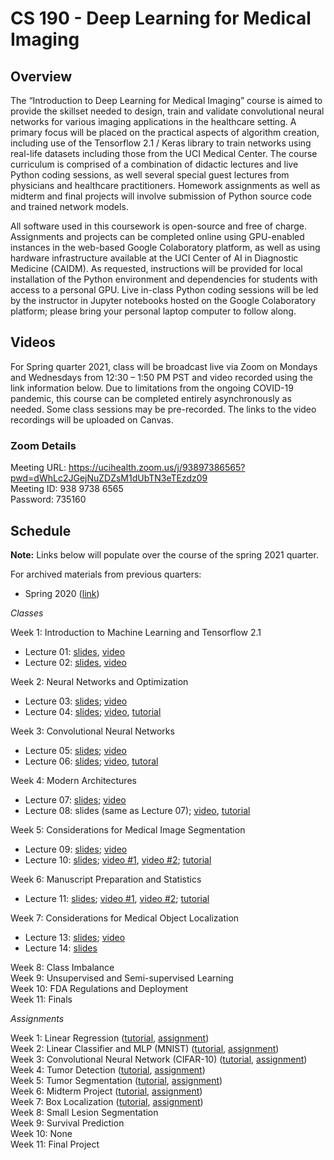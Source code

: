# CS 190 - Deep Learning for Medical Imaging

## Overview

The “Introduction to Deep Learning for Medical Imaging” course is aimed to provide the skillset needed to design, train and validate convolutional neural networks for various imaging applications in the healthcare setting. A primary focus will be placed on the practical aspects of algorithm creation, including use of the Tensorflow 2.1 / Keras library to train networks using real-life datasets including those from the UCI Medical Center. The course curriculum is comprised of a combination of didactic lectures and live Python coding sessions, as well several special guest lectures from physicians and healthcare practitioners. Homework assignments as well as midterm and final projects will involve submission of Python source code and trained network models.

All software used in this coursework is open-source and free of charge. Assignments and projects can be completed online using GPU-enabled instances in the web-based Google Colaboratory platform, as well as using hardware infrastructure available at the UCI Center of AI in Diagnostic Medicine (CAIDM). As requested, instructions will be provided for local installation of the Python environment and dependencies for students with access to a personal GPU. Live in-class Python coding sessions will be led by the instructor in Jupyter notebooks hosted on the Google Colaboratory platform; please bring your personal laptop computer to follow along. 

## Videos 

For Spring quarter 2021, class will be broadcast live via Zoom on Mondays and Wednesdays from 12:30 – 1:50 PM PST and video recorded using the link information below. Due to limitations from the ongoing COVID-19 pandemic, this course can be completed entirely asynchronously as needed. Some class sessions may be pre-recorded. The links to the video recordings will be uploaded on Canvas.

### Zoom Details

Meeting URL: https://ucihealth.zoom.us/j/93897386565?pwd=dWhLc2JGejNuZDZsM1dUbTN3eTEzdz09 \
Meeting ID: 938 9738 6565 \
Password: 735160

## Schedule

**Note:** Links below will populate over the course of the spring 2021 quarter. 

For archived materials from previous quarters:

* Spring 2020 ([link](./spring_2020))

*Classes*

Week 1: Introduction to Machine Learning and Tensorflow 2.1 
* Lecture 01: [slides](https://uci.yuja.com/V/MediaFile?mediaFile=257567&node=10020101&a=319546376&autoplay=1), [video](https://uci.yuja.com/V/Video?v=2851891&node=9994332&a=15477036&autoplay=1)
* Lecture 02: [slides](https://uci.yuja.com/V/MediaFile?mediaFile=257566&node=10020100&a=81857499&autoplay=1), [video](https://uci.yuja.com/V/Video?v=2864430&node=10022101&a=1891703983&autoplay=1)

Week 2: Neural Networks and Optimization 
* Lecture 03: [slides](https://uci.yuja.com/V/MediaFile?mediaFile=259289&node=10068905&a=1957133278&autoplay=1); [video](https://uci.yuja.com/V/Video?v=2885701&node=10072299&a=1656843959&autoplay=1)
* Lecture 04: [slides](https://uci.yuja.com/V/MediaFile?mediaFile=260412&node=10094950&a=354774857&autoplay=1); [video](https://uci.yuja.com/V/Video?v=2897710&node=10097735&a=1743114569&autoplay=1), [tutorial](https://uci.yuja.com/V/Video?v=2897714&node=10097742&a=1514700564&autoplay=1)

Week 3: Convolutional Neural Networks
* Lecture 05: [slides](https://uci.yuja.com/V/MediaFile?mediaFile=262859&node=10139225&a=204535093&autoplay=1); [video](https://uci.yuja.com/V/Video?v=2920873&node=10144353&a=2028042745&autoplay=1)
* Lecture 06: [slides](https://uci.yuja.com/V/MediaFile?mediaFile=264497&node=10172860&a=1183539416&autoplay=1); [video](https://uci.yuja.com/V/Video?v=2933067&node=10175335&a=2080818821&autoplay=1), [tutoral](https://uci.yuja.com/V/Video?v=2933080&node=10175354&a=1684610093&autoplay=1)

Week 4: Modern Architectures
* Lecture 07: [slides](https://uci.yuja.com/V/MediaFile?mediaFile=270176&node=10243991&a=1513479720&autoplay=1); [video](https://uci.yuja.com/V/Video?v=2957486&node=10219571&a=53572744&autoplay=1)
* Lecture 08: slides (same as Lecture 07); [video](https://uci.yuja.com/V/Video?v=2971905&node=10246097&a=268657664&autoplay=1), [tutorial](https://uci.yuja.com/V/Video?v=2971915&node=10246107&a=690628182&autoplay=1)

Week 5: Considerations for Medical Image Segmentation
* Lecture 09: [slides](https://uci.yuja.com/V/MediaFile?mediaFile=282521&node=10441320&a=983560195&autoplay=1); [video](https://uci.yuja.com/V/Video?v=2996320&node=10299340&a=330045662&autoplay=1)
* Lecture 10: [slides](https://uci.yuja.com/V/MediaFile?mediaFile=274640&node=10326729&a=1910254257&autoplay=1); [video #1](https://uci.yuja.com/V/Video?v=3009369&node=10332245&a=610669657&autoplay=1), [video #2](https://uci.yuja.com/V/Video?v=3009375&node=10332252&a=1948448737&autoplay=1); [tutorial](https://uci.yuja.com/V/Video?v=3009380&node=10332261&a=112903918&autoplay=1)

Week 6: Manuscript Preparation and Statistics
* Lecture 11: [slides](https://uci.yuja.com/V/MediaFile?mediaFile=277984&node=10379173&a=650309459&autoplay=1); [video #1](https://uci.yuja.com/V/Video?v=3032382&node=10381796&a=800240178&autoplay=1), [video #2](https://uci.yuja.com/V/Video?v=3032386&node=10381802&a=1594788780&autoplay=1); [tutorial](https://uci.yuja.com/V/Video?v=3032388&node=10381813&a=1517884833&autoplay=1)

Week 7: Considerations for Medical Object Localization
* Lecture 13: [slides](https://uci.yuja.com/V/MediaFile?mediaFile=283296&node=10452115&a=1086614337&autoplay=1); [video](https://uci.yuja.com/V/Video?v=3068902&node=10453773&a=190868774&autoplay=1)
* Lecture 14: [slides](https://uci.yuja.com/V/MediaFile?mediaFile=286621&node=10473892&a=1805992051&autoplay=1)

Week 8: Class Imbalance \
Week 9: Unsupervised and Semi-supervised Learning \
Week 10: FDA Regulations and Deployment \
Week 11: Finals

*Assignments*

Week 1: Linear Regression ([tutorial](https://bit.ly/3lYpcXr), [assignment](https://bit.ly/3cvCpUt)) \
Week 2: Linear Classifier and MLP (MNIST) ([tutorial](https://bit.ly/3cRFLkF), [assignment](https://bit.ly/3rU8xWd)) \
Week 3: Convolutional Neural Network (CIFAR-10) ([tutorial](https://bit.ly/2QllhYF), [assignment](https://bit.ly/3tpo01S)) \
Week 4: Tumor Detection ([tutorial](https://bit.ly/32uXPvd), [assignment](https://bit.ly/3n2j9BE)) \
Week 5: Tumor Segmentation ([tutorial](https://bit.ly/3gMhfDY), [assignment](https://bit.ly/2QzKcbD)) \
Week 6: Midterm Project ([tutorial](https://bit.ly/3vxvf8K), [assignment](https://bit.ly/2QPw5z3)) \
Week 7: Box Localization ([tutorial](https://bit.ly/3hmH3Hk), [assignment](https://bit.ly/3w2qvZe)) \
Week 8: Small Lesion Segmentation \
Week 9: Survival Prediction \
Week 10: None \
Week 11: Final Project 
